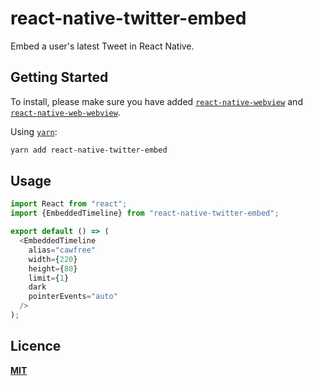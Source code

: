 # react-native-twitter-embed
Embed a user's latest Tweet in React Native.

## Getting Started

To install, please make sure you have added [`react-native-webview`](https://github.com/react-native-community/react-native-webview) and [`react-native-web-webview`](https://www.npmjs.com/package/react-native-web-webview).

Using [`yarn`](https://yarnpkg.com/lang/en/):

```bash
yarn add react-native-twitter-embed
```

## Usage

```javascript
import React from "react";
import {EmbeddedTimeline} from "react-native-twitter-embed";

export default () => (
  <EmbeddedTimeline
    alias="cawfree"
    width={220}
    height={80}
    limit={1}
    dark
    pointerEvents="auto"
  />
);
```

## Licence
[**MIT**](./LICENSE.md)
